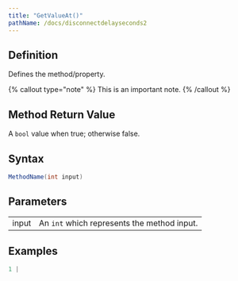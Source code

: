 ```yaml
---
title: "GetValueAt()"
pathName: /docs/disconnectdelayseconds2
---
```


## Definition

Defines the method/property.

{% callout type="note" %}
This is an important note.
{% /callout %}

## Method Return Value

A `bool` value when true; otherwise false.

## Syntax

```csharp
MethodName(int input)
```

## Parameters

|  |  |
| --- | --- |
| input | An `int` which represents the method input. |

## Examples

```csharp
1 |
```

